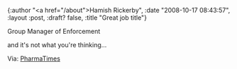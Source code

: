 {:author "<a href=\"/about\">Hamish Rickerby</a>", :date "2008-10-17 08:43:57", :layout :post, :draft? false, :title "Great job title"}

Group Manager of Enforcement

and it's not what you're thinking...

Via: <a href="http://www.pharmatimes.com/WorldNews/article.aspx?id=14542&amp;src=EWorldNews">PharmaTimes</a>
